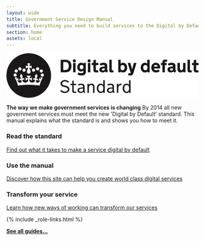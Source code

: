 ```yaml
---
layout: wide
title: Government Service Design Manual
subtitle: Everything you need to build services to the Digital by Default standard
section: home
assets: local
---
```


<div class="dbd-promo">
  <a class="logo" href="/digital-by-default"><img src="/assets/images/DbD-kitemark.png" alt="Read the Digital by Default standard" /></a>
  <p>
    <strong>The way we make government services is changing</strong>
    By 2014 all new government services must meet the new 'Digital by Default' standard.
    This manual explains what the standard is and shows you how to meet it.
  </p>
</div>

<div class="secondary-promos">
  <div>
    <h3>Read the standard</h3>
    <p><a href="/digital-by-default">Find out what it takes to make a service digital by default</a></p>
  </div>
  <div>
    <h3>Use the manual</h3>
    <p><a href="/about">Discover how this site can help you create world class digital services</a></p>
  </div>
  <div>
    <h3>Transform your service</h3>
    <p><a href="/phases">Learn how new ways of working can transform our services</a></p>
  </div>
</div>

{% include _role-links.html %}

<p><a href="/all-guides"><strong>See all guides...</strong></a>
